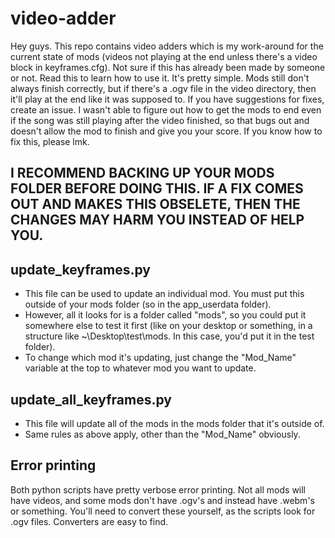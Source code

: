 # video-adder
Hey guys. This repo contains video adders which is my work-around for the current state of mods (videos not playing at the end unless there's a video block in keyframes.cfg). Not sure if this has already been made by someone or not. Read this to learn how to use it. It's pretty simple. Mods still don't always finish correctly, but if there's a .ogv file in the video directory, then it'll play at the end like it was supposed to. If you have suggestions for fixes, create an issue. I wasn't able to figure out how to get the mods to end even if the song was still playing after the video finished, so that bugs out and doesn't allow the mod to finish and give you your score. If you know how to fix this, please lmk.

## I RECOMMEND BACKING UP YOUR MODS FOLDER BEFORE DOING THIS. IF A FIX COMES OUT AND MAKES THIS OBSELETE, THEN THE CHANGES MAY HARM YOU INSTEAD OF HELP YOU.

## update_keyframes.py
- This file can be used to update an individual mod. You must put this outside of your mods folder (so in the app_userdata folder).
- However, all it looks for is a folder called "mods", so you could put it somewhere else to test it first (like on your desktop or something, in a structure like ~\Desktop\test\mods. In this case, you'd put it in the test folder).
- To change which mod it's updating, just change the "Mod_Name" variable at the top to whatever mod you want to update. 

## update_all_keyframes.py
- This file will update all of the mods in the mods folder that it's outside of.
- Same rules as above apply, other than the "Mod_Name" obviously.

## Error printing
Both python scripts have pretty verbose error printing. Not all mods will have videos, and some mods don't have .ogv's and instead have .webm's or something. You'll need to convert these yourself, as the scripts look for .ogv files. Converters are easy to find.
